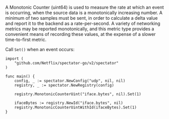 A Monotonic Counter (uint64) is used to measure the rate at which an event is occurring, when the
source data is a monotonically increasing number. A minimum of two samples must be sent, in order to
calculate a delta value and report it to the backend as a rate-per-second. A variety of networking
metrics may be reported monotonically, and this metric type provides a convenient means of recording
these values, at the expense of a slower time-to-first metric.

Call `Set()` when an event occurs:

```golang
import (
	"github.com/Netflix/spectator-go/v2/spectator"
)

func main() {
	config, _ := spectator.NewConfig("udp", nil, nil)
	registry, _ := spectator.NewRegistry(config)

	registry.MonotonicCounterUint("iface.bytes", nil).Set(1)

	ifaceBytes := registry.NewId("iface.bytes", nil)
	registry.MonotonicCounterUintWithId(ifaceBytes).Set(1)
}
```
